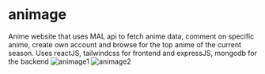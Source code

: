 # animage
Anime website that uses MAL api to fetch anime data, comment on specific anime, create own account and browse for the top anime of the current season. Uses reactJS, tailwindcss for frontend and expressJS, mongodb for the backend
![animage1](https://user-images.githubusercontent.com/44189233/206485232-22f3bd7f-cf08-42be-8807-595e66889b6e.png)
![animage2](https://user-images.githubusercontent.com/44189233/206485289-089b2266-5457-45fe-9402-91b6d73cbf82.png)
